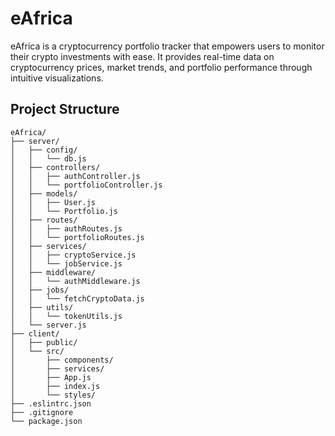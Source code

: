 # eAfrica
eAfrica is a cryptocurrency portfolio tracker that empowers users to monitor their crypto investments with ease. It provides real-time data on cryptocurrency prices, market trends, and portfolio performance through intuitive visualizations.

## Project Structure

```
eAfrica/
├── server/
│   ├── config/
│   │   └── db.js
│   ├── controllers/
│   │   ├── authController.js
│   │   └── portfolioController.js
│   ├── models/
│   │   ├── User.js
│   │   └── Portfolio.js
│   ├── routes/
│   │   ├── authRoutes.js
│   │   └── portfolioRoutes.js
│   ├── services/
│   │   ├── cryptoService.js
│   │   └── jobService.js
│   ├── middleware/
│   │   └── authMiddleware.js
│   ├── jobs/
│   │   └── fetchCryptoData.js
│   ├── utils/
│   │   └── tokenUtils.js
│   └── server.js
├── client/
│   ├── public/
│   └── src/
│       ├── components/
│       ├── services/
│       ├── App.js
│       ├── index.js
│       └── styles/
├── .eslintrc.json
├── .gitignore
└── package.json

```
